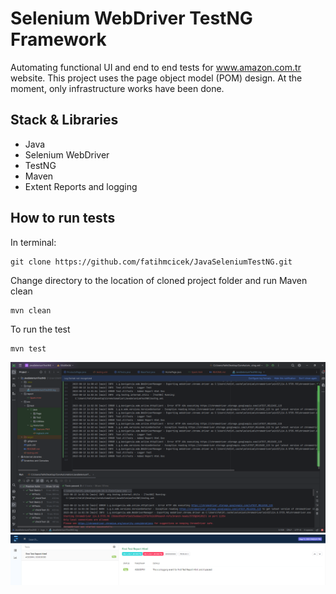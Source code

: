 # Selenium WebDriver TestNG Framework

Automating functional UI and end to end tests for www.amazon.com.tr website. This project uses the page object model (POM) design. At the moment, only infrastructure works have been done.

## Stack & Libraries
 - Java 
 - Selenium WebDriver
 - TestNG
 - Maven
 - Extent Reports and logging

## How to run tests

In terminal:
```
git clone https://github.com/fatihmcicek/JavaSeleniumTestNG.git
```
Change directory to the location of cloned project folder and run Maven clean
```
mvn clean
```
To run the test
```
mvn test
```

![TestResult](src/test/resources/Capture_2.PNG)
![TestResult](src/test/resources/Capture.PNG)



